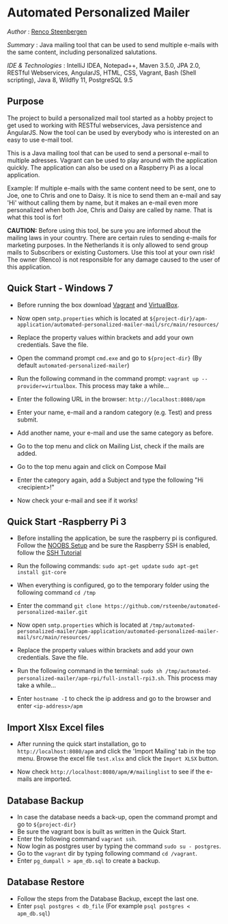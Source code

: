 # Automated Personalized Mailer

*Author* : [Renco Steenbergen](https://www.linkedin.com/in/renco-steenbergen-87b52a119/)

*Summary* : Java mailing tool that can be used to send multiple e-mails with the same content, including personalized salutations. 

*IDE & Technologies* : IntelliJ IDEA, Notepad++, Maven 3.5.0, JPA 2.0, RESTful Webservices, AngularJS, HTML, CSS, Vagrant, Bash (Shell scripting), Java 8, Wildfly 11, PostgreSQL 9.5

## Purpose

The project to build a personalized mail tool started as a hobby project to get used to working with RESTful webservices, Java persistence and AngularJS. Now the tool can be used by everybody who is interested on an easy to use e-mail tool.

This is a Java mailing tool that can be used to send a personal e-mail to multiple adresses. Vagrant can be used to play around with the application quickly. The application can also be used on a Raspberry Pi as a local application.

Example: If multiple e-mails with the same content need to be sent, one to Joe, one to Chris and one to Daisy. It is nice to send them an e-mail and say 'Hi' without calling them by name, but it makes an e-mail even more personalized when both Joe, Chris and Daisy are called by name. That is what this tool is for!

**CAUTION:** Before using this tool, be sure you are informed about the mailing laws in your country. There are certain rules to sending e-mails for marketing purposes. In the Netherlands it is only allowed to send group mails to Subscribers or existing Customers. Use this tool at your own risk! The owner (Renco) is not responsible for any damage caused to the user of this application.

## Quick Start - Windows 7

* Before running the box download [Vagrant](https://www.vagrantup.com/) and [VirtualBox](https://www.virtualbox.org/wiki/Downloads).


* Now open `smtp.properties` which is located at `${project-dir}/apm-application/automated-personalized-mailer-mail/src/main/resources/`
* Replace the property values within brackets and add your own credentials. Save the file.


* Open the command prompt `cmd.exe` and go to `${project-dir}` (By default `automated-personalized-mailer`)
* Run the following command in the command prompt: `vagrant up --provider=virtualbox`. This process may take a while...
* Enter the following URL in the browser: `http://localhost:8080/apm`
* Enter your name, e-mail and a random category (e.g. Test) and press submit.
* Add another name, your e-mail and use the same category as before.
* Go to the top menu and click on Mailing List, check if the mails are added.
* Go to the top menu again and click on Compose Mail
* Enter the category again, add a Subject and type the following "Hi \<recipient\>!"
* Now check your e-mail and see if it works!

## Quick Start -Raspberry Pi 3

* Before installing the application, be sure the raspberry pi is configured. Follow the [NOOBS Setup](https://www.raspberrypi.org/help/noobs-setup/2/)
and be sure the Raspberry SSH is enabled, follow the [SSH Tutorial](https://www.raspberrypi.org/documentation/remote-access/ssh/)
* Run the following commands: 
`sudo apt-get update`
`sudo apt-get install git-core`

* When everything is configured, go to the temporary folder using the following command `cd /tmp`
* Enter the command `git clone https://github.com/rsteenbe/automated-personalized-mailer.git`

* Now open `smtp.properties` which is located at `/tmp/automated-personalized-mailer/apm-application/automated-personalized-mailer-mail/src/main/resources/`
* Replace the property values within brackets and add your own credentials. Save the file.

* Run the following command in the terminal: `sudo sh /tmp/automated-personalized-mailer/apm-rpi/full-install-rpi3.sh`. This process may take a while...
* Enter `hostname -I` to check the ip address and go to the browser and enter `<ip-address>/apm`

## Import Xlsx Excel files

* After running the quick start installation, go to `http://localhost:8080/apm` and click the 'Import Mailing' tab in the top menu. Browse the excel file `test.xlsx` and click the `Import XLSX` button.

* Now check `http://localhost:8080/apm/#/mailinglist` to see if the e-mails are imported.

## Database Backup

* In case the database needs a back-up, open the command prompt and go to `${project-dir}`
* Be sure the vagrant box is built as written in the Quick Start.
* Enter the following command `vagrant ssh`.
* Now login as postgres user by typing the command `sudo su - postgres`. 
* Go to the `vagrant` dir by typing following command `cd /vagrant`.
* Enter `pg_dumpall > apm_db.sql` to create a backup.

## Database Restore

* Follow the steps from the Database Backup, except the last one.
* Enter `psql postgres < db_file` (For example `psql postgres < apm_db.sql`)